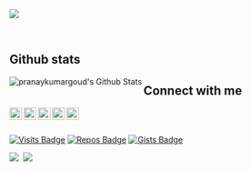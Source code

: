 <!-- ### Hi there 👋 -->
[<img src="https://github.com/pranaykumargoud/pranaykumargoud/blob/master/intro.png?raw=true" >](https://www.linkedin.com/in/pranaykumargoud/)
<!--
**pranaykumargoud/pranaykumargoud** is a ✨ _special_ ✨ repository because its `README.md` (this file) appears on your GitHub profile.

Here are some ideas to get you started:

- 🔭 I’m currently working on ...
- 🌱 I’m currently learning ...
- 👯 I’m looking to collaborate on ...
- 🤔 I’m looking for help with ...
- 💬 Ask me about ...
- 📫 How to reach me: ...
- 😄 Pronouns: ...
- ⚡ Fun fact: ...

[<img src="https://image.flaticon.com/icons/svg/123/123718.svg" border="25px" width="25">](https://www.linkedin.com/in/pranaykumargoud/) [<img src="https://image.flaticon.com/icons/svg/123/123728.svg"  width="25">](https://www.linkedin.com/in/pranaykumargoud/)    [<img src="https://img.icons8.com/ios-filled/50/000000/medium-logo.png"  width="29">](https://www.linkedin.com/in/pranaykumargoud/)   [<img src="https://image.flaticon.com/icons/svg/123/123726.svg"  width="29">](https://www.linkedin.com/in/pranaykumargoud/)
-->



<br/>

 ## Github stats

<img align="left" alt="pranaykumargoud's Github Stats" src="https://github-readme-stats.codestackr.vercel.app/api?username=pranaykumargoud&show_icons=true&hide_border=true" />


 ## Connect with me

<!--[<img align="left" alt="pranaykumargoud-portfolio" width="22px" src="https://raw.githubusercontent.com/iconic/open-iconic/master/svg/globe.svg" />][website]-->
[<img align="left" alt="pranaykumargoud-portfolio" width="22px" src="https://image.flaticon.com/icons/png/512/69/69045.png" />][website]
[<img align="left" alt="pranaykumargoud | Twitter" width="22px" src="https://cdn.jsdelivr.net/npm/simple-icons@v3/icons/twitter.svg" />][twitter]
[<img align="left" alt="pranaykumargoud | LinkedIn" width="22px" src="https://cdn.jsdelivr.net/npm/simple-icons@v3/icons/linkedin.svg" />][linkedin]
[<img align="left" alt="pranaykumargoud | Instagram" width="22px" src="https://cdn.jsdelivr.net/npm/simple-icons@v3/icons/instagram.svg" />][instagram]
[<img align="left" alt="pranaykumargoud | Instagram" width="22px" src="https://cdn.jsdelivr.net/npm/simple-icons@v3/icons/medium.svg" />][medium]


[website]: https://pranaykumargoud.github.io/
[twitter]: https://twitter.com/code__vampire
[instagram]: https://www.instagram.com/pranay.artisan/
[linkedin]: https://www.linkedin.com/in/pranaykumargoud/
[medium]: https://medium.com/@pranaykumargoud



<br/>
<br/>

[![Visits Badge](https://badges.pufler.dev/visits/pranaykumargoud/pranaykumargoud)](https://github.com/pranaykumargoud/praaykumargoud)
[![Repos Badge](https://badges.pufler.dev/repos/pranaykumargoud)](https://github.com/pranaykumargoud?tab=repositories)
[![Gists Badge](https://badges.pufler.dev/gists/pranaykumargoud)](https://gist.github.com/pranaykumargoud)

<p >
 <a target="_blank"href="https://medium.com/@pranaykumargoud"><img src="https://img.shields.io/badge/Medium%20-%231572B6.svg?color=black&style=for-the-badge&logo=medium&logoColor=white" /></a>&nbsp;
<a target="_blank"href="https://twitter.com/code__vampire"><img src="https://img.shields.io/badge/twitter-%231DA1F2.svg?&style=for-the-badge&logo=twitter&logoColor=white" /></a>
</p>

